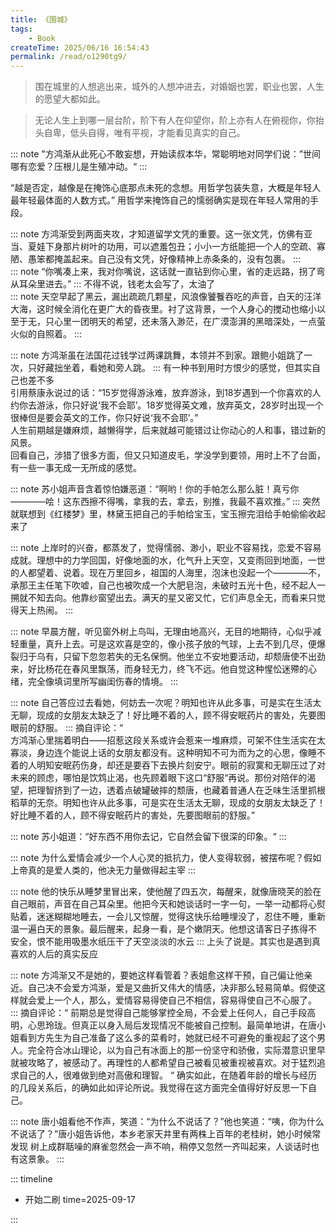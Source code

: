 ```yaml
---
title: 《围城》
tags:
    - Book
createTime: 2025/06/16 16:54:43
permalink: /read/o1290tg9/
---
```

> 围在城里的人想逃出来，城外的人想冲进去，对婚姻也罢，职业也罢，人生的愿望大都如此。  

> 无论人生上到哪一层台阶，阶下有人在仰望你，阶上亦有人在俯视你，你抬头自卑，低头自得，唯有平视，才能看见真实的自己。


::: note "方鸿渐从此死心不敢妄想，开始读叔本华，常聪明地对同学们说：”世间哪有恋爱？压根儿是生殖冲动。“
:::

“越是否定，越像是在掩饰心底那点未死的念想。用哲学包装失意，大概是年轻人最年轻最体面的人数方式。”
用哲学来掩饰自己的懦弱确实是现在年轻人常用的手段。  

::: note 方鸿渐受到两面夹攻，才知道留学文凭的重要。这一张文凭，仿佛有亚当、夏娃下身那片树叶的功用，可以遮羞包丑；小小一方纸能把一个人的空疏、寡陋、愚笨都掩盖起来。自己没有文凭，好像精神上赤条条的，没有包裹。
:::  
::: note “你嘴凑上来，我对你嘴说，这话就一直钻到你心里，省的走远路，拐了弯从耳朵里进去。”
:::
不得不说，钱老太会写了，太油了  
::: note 天空早起了黑云，漏出疏疏几颗星，风浪像饕餮吞吃的声音，白天的汪洋大海，这时候全消化在更广大的昏夜里。衬了这背景，一个人身心的搅动也缩小以至于无，只心里一团明天的希望，还未落入渺茫，在广漠澎湃的黑暗深处，一点萤火似的自照着。
:::  

::: note 方鸿渐虽在法国花过钱学过两课跳舞，本领并不到家。跟鲍小姐跳了一次，只好藏拙坐着，看她和旁人跳。
:::
有一种书到用时方恨少的感觉，但其实自己也差不多  
引用蔡康永说过的话：“15岁觉得游泳难，放弃游泳，到18岁遇到一个你喜欢的人约你去游泳，你只好说‘我不会耶’。18岁觉得英文难，放弃英文，28岁时出现一个很棒但是要会英文的工作，你只好说‘我不会耶’。”  
人生前期越是嫌麻烦，越懒得学，后来就越可能错过让你动心的人和事，错过新的风景。  
回看自己，涉猎了很多方面，但又只知道皮毛，学没学到要领，用时上不了台面，有一些一事无成一无所成的感觉。  

::: note 苏小姐声音含着惊怕嫌恶道：“啊哟！你的手帕怎么那么脏！真亏你————哙！这东西擦不得嘴，拿我的去，拿去，别推，我最不喜欢推。”
:::
突然就联想到《红楼梦》里，林黛玉把自己的手帕给宝玉，宝玉擦完泪给手帕偷偷收起来了

::: note 上岸时的兴奋，都蒸发了，觉得懦弱、渺小，职业不容易找，恋爱不容易成就。理想中的力学回国，好像地面的水，化气升上天空，又变雨回到地面，一世的人都望着、说着。现在万里回乡，祖国的人海里，泡沫也没起一个————不，承那王主任笔下吹嘘，自己也被吹成一个大肥皂泡，未破时五光十色，经不起人一搠就不知去向。他靠纱窗望出去。满天的星又密又忙，它们声息全无，而看来只觉得天上热闹。
:::

::: note 早晨方醒，听见窗外树上鸟叫，无理由地高兴，无目的地期待，心似乎减轻重量，真升上去。可是这欢喜是空的，像小孩子放的气球，上去不到几尽，便爆裂归于乌有，只留下忽忽若失的无名保惘。他坐立不安地要活动，却颓唐使不出劲来，好比杨花在春风里飘荡，而身轻无力，终飞不远。他自觉这种惺忪迷殢的心绪，完全像填词里所写幽闺伤春的情境。
:::

::: note 自己答应过去看她，何妨去一次呢？明知也许从此多事，可是实在生活太无聊，现成的女朋友太缺乏了！好比睡不着的人，顾不得安眠药片的害处，先要图眼前的舒服。
:::
摘自评论：“  
方鸿渐心里揣着明白——招惹这段关系或许会惹来一堆麻烦，可架不住生活实在太寡淡，身边连个能说上话的女朋友都没有。这种明知不可为而为之的心思，像睡不着的人明知安眠药伤身，却还是要吞下去换片刻安宁。眼前的寂寞和无聊压过了对未来的顾虑，哪怕是饮鸩止渴，也先顾着眼下这口“舒服“再说。那份对陪伴的渴望，把理智挤到了一边，透着点破罐破摔的颓唐，也藏着普通人在乏味生活里抓根稻草的无奈。明知也许从此多事，可是实在生活太无聊，现成的女朋友太缺乏了！好比睡不着的人，顾不得安眠药片的害处，先要图眼前的舒服。”

::: note 苏小姐道：“好东西不用你去记，它自然会留下很深的印象。“
:::

::: note 为什么爱情会减少一个人心灵的抵抗力，使人变得软弱，被摆布呢？假如上帝真的是爱人类的，他决无力量做得起主宰
:::

::: note 他的快乐从睡梦里冒出来，使他醒了四五次，每醒来，就像唐晓芙的脸在自己眼前，声音在自己耳朵里。他把今天和她谈话时一字一句，一举一动都将心熨贴着，迷迷糊糊地睡去，一会儿又惊醒，觉得这快乐给睡埋没了，忍住不睡，重新温一遍白天的景象。最后醒来，起身一看，是个嫩阴天。他想这请客日子拣得不
安全，恨不能用吸墨水纸压干了天空淡淡的水云
:::
上头了说是。其实也是遇到真喜欢的人后的真实反应

::: note 方鸿渐又不是她的，要她这样看管着？表姐愈这样干预，自己偏让他亲近。自己决不会爱方鸿渐，爱是又曲折又伟大的情感，决非那么轻易简单。假使这样就会爱上一个人，那么，爱情容易得使自己不相信，容易得使自己不心服了。
:::
摘自评论：“
前期总是觉得自己能够掌控全局，不会爱上任何人，自己手段高明，心思玲珑。但真正以身入局后发现情况不能被自己控制。最简单地讲，在唐小姐看到方先生为自己准备了这么多的菜肴时，她就已经不可避免的重视起了这个男人。完全符合冰山理论，以为自己有冰面上的那一份坚守和骄傲，实际潜意识里早就被攻略了，被感动了。再理性的人都希望自己被看见被重视被喜欢。对于猛烈追求自己的人，很难做到绝对高傲和理智。
“
确实如此，在随着年龄的增长与经历的几段关系后，的确如此如评论所说。我觉得在这方面完全值得好好反思一下自己。

::: note 唐小姐看他不作声，笑道：“为什么不说话了？”他也笑道：“咦，你为什么不说话了？”唐小姐告诉他，本乡老家天井里有两株上百年的老桂树，她小时候常发现
树上成群聒噪的麻雀忽然会一声不响，稍停又忽然一齐叫起来，人谈话时也有这景象。
:::

::: timeline
- 开始二刷
    time=2025-09-17

:::